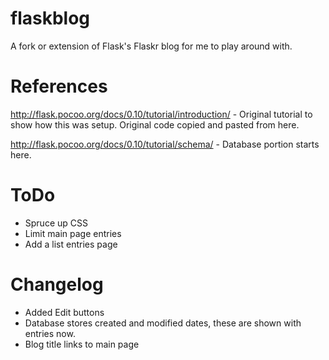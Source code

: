 flaskblog
=========

A fork or extension of Flask's Flaskr blog for me to play around with.

References
==========
http://flask.pocoo.org/docs/0.10/tutorial/introduction/ - Original tutorial to show how this was setup.  Original code copied and pasted from here.

http://flask.pocoo.org/docs/0.10/tutorial/schema/ - Database portion starts here.

ToDo
====
* Spruce up CSS
* Limit main page entries
* Add a list entries page

Changelog
=========
* Added Edit buttons
* Database stores created and modified dates, these are shown with entries now.
* Blog title links to main page
